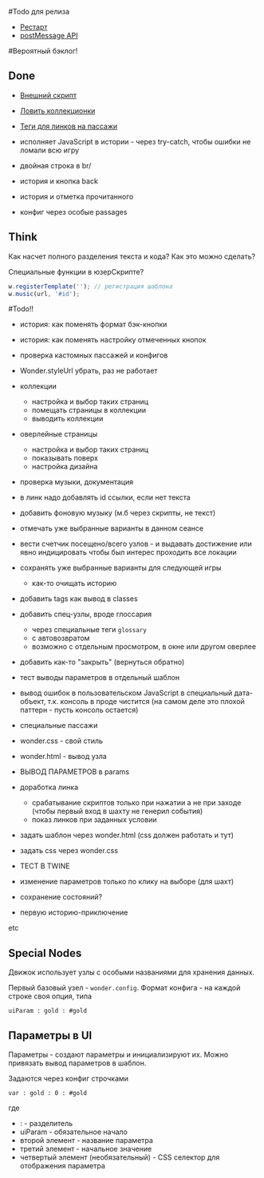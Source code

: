 
#Todo для релиза
- [Рестарт](Restart.md)
- [postMessage API](PostMessage.md)


#Вероятный бэклог!



## Done
- [Внешний скрипт](ScriptsExternal.md)
- [Ловить коллекционки](Collectibles.md)
- [Теги для линков на пассажи](LinkTags.md)
- исполняет JavaScript в истории - через try-catch, чтобы ошибки не ломали всю игру
- двойная строка в br/
- история и кнопка back
- история и отметка прочитанного

- конфиг через особые passages

## Think
Как насчет полного разделения текста и кода? Как это можно сделать?

Специальные функции в юзерСкрипте?

```js
w.registerTemplate(''); // регистрация шаблона
w.music(url, '#id');
```


#Todo!!
- история: как поменять формат бэк-кнопки
- история: как поменять настройку отмеченных кнопок
- проверка кастомных пассажей и конфигов

- Wonder.styleUrl убрать, раз не работает

- коллекции
    - настройка и выбор таких страниц
    - помещать страницы в коллекции
    - выводить коллекции
    
- оверлейные страницы   
     - настройка и выбор таких страниц
     - показывать поверх 
     - настройка дизайна
     
    

- проверка музыки, документация

- в линк надо добавлять id ссылки, если нет текста

- добавить фоновую музыку (м.б через скрипты, не текст)

- отмечать уже выбранные варианты в данном сеансе

- вести счетчик посещено/всего узлов - и выдавать достижение или явно индицировать 
чтобы был интерес проходить все локации


- сохранять уже выбранные варианты для следующей игры
    - как-то очищать историю

- добавить tags как вывод в classes
- добавить спец-узлы, вроде глоссария 
    - через специальные теги `glossary`
    - с автовозвратом 
    - возможно с отдельным просмотром, в окне или другом оверлее
    
- добавить как-то "закрыть" (вернуться обратно)

- тест выводы параметров в отдельный шаблон


- вывод ошибок в пользовательском JavaScript в специальный дата-объект, т.к. консоль в проде чистится (на самом деле это плохой паттерн - пусть консоль остается)

- специальные пассажи
- wonder.css - свой стиль
- wonder.html - вывод узла

- ВЫВОД ПАРАМЕТРОВ в params
- доработка линка
    - срабатывание скриптов только при нажатии а не при заходе (чтобы первый вход в шахту не генерил события)
    - показ линков при заданных условии    

- задать шаблон через wonder.html (css должен работать и тут)
- задать css через wonder.css
- ТЕСТ В TWINE

- изменение параметров только по клику на выборе (для шахт)
- сохранение состояний?

- первую историю-приключение

etc

## Special Nodes

Движок использует узлы с особыми названиями для хранения данных.

Первый базовый узел - `wonder.config`. Формат конфига - на каждой строке своя опция, типа
```text
uiParam : gold : #gold
```

## Параметры в UI
Параметры - создают параметры и инициализируют их. Можно привязать вывод параметров в шаблон.


Задаются через конфиг строчками
```text
var : gold : 0 : #gold
```
где
- : - разделитель
- uiParam - обязательное начало
- второй элемент - название параметра
- третий элемент - начальное значение
- четвертый элемент (необязательный) - CSS селектор для отображения параметра

